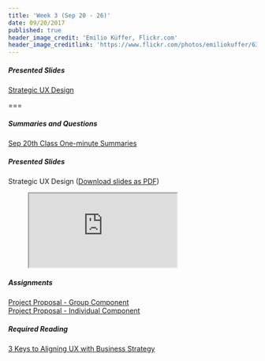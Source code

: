 ```yaml
---
title: 'Week 3 (Sep 20 - 26)'
date: 09/20/2017
published: true
header_image_credit: 'Emilio Küffer, Flickr.com'
header_image_creditlink: 'https://www.flickr.com/photos/emiliokuffer/6384294717/'
---
```


##### Presented Slides
[Strategic UX Design](https://swipe.to/9967fp)

===

##### Summaries and Questions  
[Sep 20th Class One-minute Summaries](https://canvas.sfu.ca/courses/36662/assignments/267536)

##### Presented Slides  
Strategic UX Design ([Download slides as PDF](#))
<div class="embed-responsive embed-responsive-16by9"><figure><iframe src="https://www.swipe.to/embed/9967fp" allowfullscreen></iframe></figure></div>

##### Assignments
[Project Proposal - Group Component](https://canvas.sfu.ca/courses/36662/assignments/240534)  
[Project Proposal - Individual Component](https://canvas.sfu.ca/courses/36662/assignments/240533)  

##### Required Reading  
<a class="embedly-card" data-card-controls="0" data-card-align="left" href="http://www.uxmatters.com/mt/archives/2012/09/3-keys-to-aligning-ux-with-business-strategy.php">3 Keys to Aligning UX with Business Strategy</a>
<script async src="//cdn.embedly.com/widgets/platform.js" charset="UTF-8"></script>
